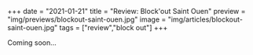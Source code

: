 +++
date = "2021-01-21"
title = "Review: Block'out Saint Ouen"
preview = "img/previews/blockout-saint-ouen.jpg"
image = "img/articles/blockout-saint-ouen.jpg"
tags = ["review","block out"]
+++

Coming soon...
<!--more-->
